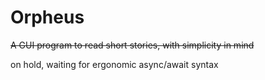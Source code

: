 # Orpheus

~~A GUI program to read short stories, with simplicity in mind~~

on hold, waiting for ergonomic async/await syntax
